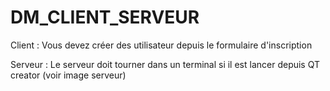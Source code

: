 # DM_CLIENT_SERVEUR
Client :
Vous devez créer des utilisateur depuis le formulaire d'inscription

Serveur :
Le serveur doit tourner dans un terminal si il est lancer depuis QT creator
(voir image serveur)
